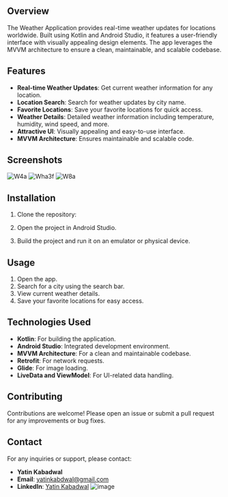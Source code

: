 
## Overview

The Weather Application provides real-time weather updates for locations worldwide. Built using Kotlin and Android Studio, it features a user-friendly interface with visually appealing design elements. The app leverages the MVVM architecture to ensure a clean, maintainable, and scalable codebase.

## Features

- **Real-time Weather Updates**: Get current weather information for any location.
- **Location Search**: Search for weather updates by city name.
- **Favorite Locations**: Save your favorite locations for quick access.
- **Weather Details**: Detailed weather information including temperature, humidity, wind speed, and more.
- **Attractive UI**: Visually appealing and easy-to-use interface.
- **MVVM Architecture**: Ensures maintainable and scalable code.

## Screenshots

![W4a](https://github.com/user-attachments/assets/70ba8ecd-7405-4153-834e-f45b0a308bfd)
![Wha3f](https://github.com/user-attachments/assets/c5ac4853-fa57-4371-90ff-bc4863b8d8f6)
![W8a](https://github.com/user-attachments/assets/df03e670-5286-4784-8503-ea94e1e274e7)






## Installation

1. Clone the repository:

2. Open the project in Android Studio.

3. Build the project and run it on an emulator or physical device.

## Usage

1. Open the app.
2. Search for a city using the search bar.
3. View current weather details.
4. Save your favorite locations for easy access.

## Technologies Used

- **Kotlin**: For building the application.
- **Android Studio**: Integrated development environment.
- **MVVM Architecture**: For a clean and maintainable codebase.
- **Retrofit**: For network requests.
- **Glide**: For image loading.
- **LiveData and ViewModel**: For UI-related data handling.

## Contributing

Contributions are welcome! Please open an issue or submit a pull request for any improvements or bug fixes.


## Contact

For any inquiries or support, please contact:

- **Yatin Kabadwal**
- **Email**: yatinkabdwal@gmail.com
- **LinkedIn**: [Yatin Kabadwal](https://www.linkedin.com/in/yourprofile)
![image](https://github.com/user-attachments/assets/1a7b9d16-2368-417f-ba2e-c1066e61194b)
